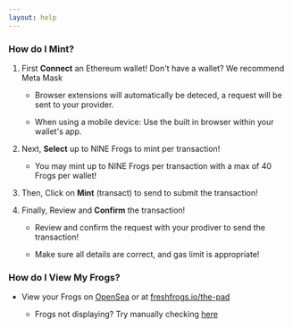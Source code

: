 ```yaml
---
layout: help
---
```


### How do I Mint?

1. First **Connect** an Ethereum wallet! Don't have a wallet? We recommend Meta Mask

    - Browser extensions will automatically be deteced, a request will be sent to your provider.
    
    - When using a mobile device: Use the built in browser within your wallet's app.

2. Next, **Select** up to NINE Frogs to mint per transaction!

    - You may mint up to NINE Frogs per transaction with a max of 40 Frogs per wallet!

3. Then, Click on **Mint** (transact) to send to submit the transaction!

4. Finally, Review and **Confirm** the transaction!

    - Review and confirm the request with your prodiver to send the transaction!

    - Make sure all details are correct, and gas limit is appropriate!

### How do I View My Frogs?

- View your Frogs on [OpenSea]() or at [freshfrogs.io/the-pad](https://freshfrogs.io/the-pad)

    - Frogs not displaying? Try manually checking [here]()